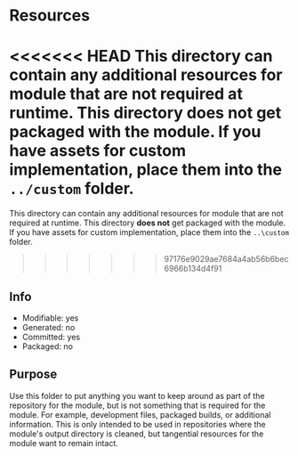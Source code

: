 # Resources
<<<<<<< HEAD
This directory can contain any additional resources for module that are not required at runtime. This directory **does not** get packaged with the module. If you have assets for custom implementation, place them into the `../custom` folder.
=======
This directory can contain any additional resources for module that are not required at runtime. This directory **does not** get packaged with the module. If you have assets for custom implementation, place them into the `..\custom` folder.
>>>>>>> 97176e9029ae7684a4ab56b6bec6966b134d4f91

## Info
- Modifiable: yes
- Generated: no
- Committed: yes
- Packaged: no

## Purpose
Use this folder to put anything you want to keep around as part of the repository for the module, but is not something that is required for the module. For example, development files, packaged builds, or additional information. This is only intended to be used in repositories where the module's output directory is cleaned, but tangential resources for the module want to remain intact.